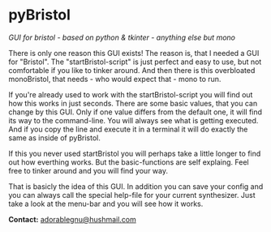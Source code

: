 pyBristol
=========

_GUI for bristol - based on python &amp; tkinter - anything else but mono_

There is only one reason this GUI exists! The reason is, that I needed a GUI for "Bristol".
The "startBristol-script" is just perfect and easy to use, but not comfortable if you
like to tinker around. And then there is this overbloated monoBristol, that needs - who
would expect that - mono to run.

If you're already used to work with the startBristol-script you will find out how this works
in just seconds. There are some basic values, that you can change by this GUI. Only if one 
value differs from the default one, it will find its way to the command-line. You will always
see what is getting executed. And if you copy the line and execute it in a terminal it will
do exactly the same as inside of pyBristol.

If this you never used startBristol you will perhaps take a little longer to find out how
everthing works. But the basic-functions are self explaing. Feel free to tinker around and
you will find your way.

That is basicly the idea of this GUI. In addition you can save your config and you can always
call the special help-file for your current synthesizer. Just take a look at the menu-bar and
you will see how it works.

__Contact:__ adorablegnu@hushmail.com
